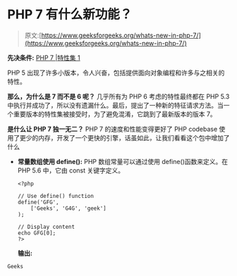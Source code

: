 # PHP 7 有什么新功能？

> 原文:[https://www.geeksforgeeks.org/whats-new-in-php-7/](https://www.geeksforgeeks.org/whats-new-in-php-7/)

**先决条件:** [PHP 7 |特性集 1](https://www.geeksforgeeks.org/php-7-features/)

PHP 5 出现了许多小版本，令人兴奋，包括提供面向对象编程和许多与之相关的特性。

**那么，为什么是 7 而不是 6 呢？**
几乎所有为 PHP 6 考虑的特性最终都在 PHP 5.3 中执行并成功了，所以没有遗漏什么。最后，提出了一种新的特征请求方法。当一个重要版本的特性集被接受时，为了避免混淆，它跳到了最新版本的版本 7。

**是什么让 PHP 7 独一无二？**
PHP 7 的速度和性能变得更好了 PHP codebase 使用了更少的内存，开发了一个更快的引擎，话虽如此，让我们看看这个包中增加了什么

*   **常量数组使用 define():** PHP 数组常量可以通过使用 define()函数来定义。在 PHP 5.6 中，它由 const 关键字定义。

    ```
    <?php

    // Use define() function
    define('GFG', 
        ['Geeks', 'G4G', 'geek']
    );

    // Display content
    echo GFG[0];
    ?>
    ```

    **输出:**

```
Geeks

```
